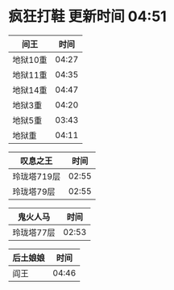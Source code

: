 # 疯狂打鞋 更新时间 04:51

| 间王   | 时间    |
|--------|-------|
| 地狱10重 | 04:27 |
| 地狱11重 | 04:35 |
| 地狱14重 | 04:47 |
| 地狱3重 | 04:20 |
| 地狱5重 | 03:43 |
| 地狱重 | 04:11 |

| 叹息之王   | 时间    |
|--------|-------|
| 玲珑塔719层 | 02:55 |
| 玲珑塔79层 | 02:55 |

| 鬼火人马   | 时间    |
|--------|-------|
| 玲珑塔77层 | 02:53 |

| 后土娘娘   | 时间    |
|--------|-------|
| 阎王 | 04:46 |